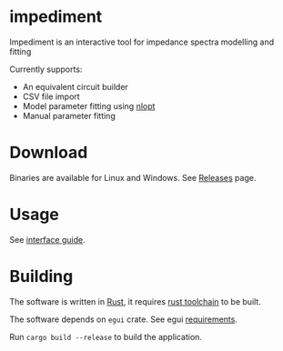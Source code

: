 # impediment

Impediment is an interactive tool for impedance spectra modelling and fitting

Currently supports:

* An equivalent circuit builder
* CSV file import
* Model parameter fitting using [nlopt](https://crates.io/crates/nlopt)
* Manual parameter fitting

# Download

Binaries are available for Linux and Windows. See [Releases](https://github.com/disiamylborane/impediment/releases) page.

# Usage

See [interface guide](doc/manual/Usage.md).

# Building

The software is written in [Rust](http://github.com/rust-lang/rust/), it requires [rust toolchain](https://rustup.rs/) to be built.

The software depends on `egui` crate. See egui [requirements](https://github.com/emilk/egui_template/#testing-locally).

Run `cargo build --release` to build the application.
